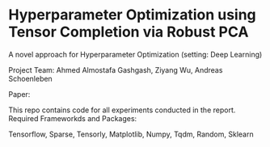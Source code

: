 # Hyperparameter Optimization using Tensor Completion via Robust PCA

A novel approach for Hyperparameter Optimization (setting: Deep Learning)

Project Team: Ahmed Almostafa Gashgash, Ziyang Wu, Andreas Schoenleben

Paper: 

This repo contains code for all experiments conducted in the report.
Required Frameworkds and Packages:

Tensorflow, Sparse, Tensorly, Matplotlib, Numpy, Tqdm, Random, Sklearn






